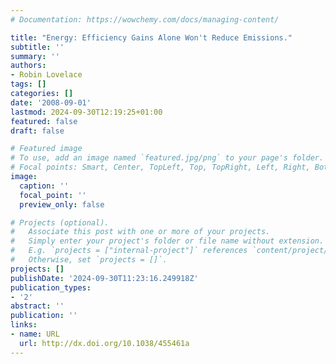 ```yaml
---
# Documentation: https://wowchemy.com/docs/managing-content/

title: "Energy: Efficiency Gains Alone Won't Reduce Emissions."
subtitle: ''
summary: ''
authors:
- Robin Lovelace
tags: []
categories: []
date: '2008-09-01'
lastmod: 2024-09-30T12:19:25+01:00
featured: false
draft: false

# Featured image
# To use, add an image named `featured.jpg/png` to your page's folder.
# Focal points: Smart, Center, TopLeft, Top, TopRight, Left, Right, BottomLeft, Bottom, BottomRight.
image:
  caption: ''
  focal_point: ''
  preview_only: false

# Projects (optional).
#   Associate this post with one or more of your projects.
#   Simply enter your project's folder or file name without extension.
#   E.g. `projects = ["internal-project"]` references `content/project/deep-learning/index.md`.
#   Otherwise, set `projects = []`.
projects: []
publishDate: '2024-09-30T11:23:16.249918Z'
publication_types:
- '2'
abstract: ''
publication: ''
links:
- name: URL
  url: http://dx.doi.org/10.1038/455461a
---
```

